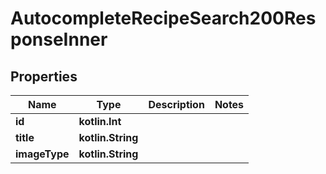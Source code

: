 
# AutocompleteRecipeSearch200ResponseInner

## Properties
| Name | Type | Description | Notes |
| ------------ | ------------- | ------------- | ------------- |
| **id** | **kotlin.Int** |  |  |
| **title** | **kotlin.String** |  |  |
| **imageType** | **kotlin.String** |  |  |



